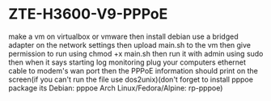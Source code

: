 # ZTE-H3600-V9-PPPoE

make a vm on virtualbox or vmware then install debian use a bridged adapter on the network settings then upload main.sh to the vm then give permission to run using chmod +x main.sh then run it with admin using sudo then when it says starting log monitoring plug your computers ethernet cable to modem's wan port then the PPPoE information should print on the screen(if you can't run the file use dos2unix)(don't forget to install pppoe package its Debian: pppoe  Arch Linux/Fedora/Alpine: rp-pppoe)
